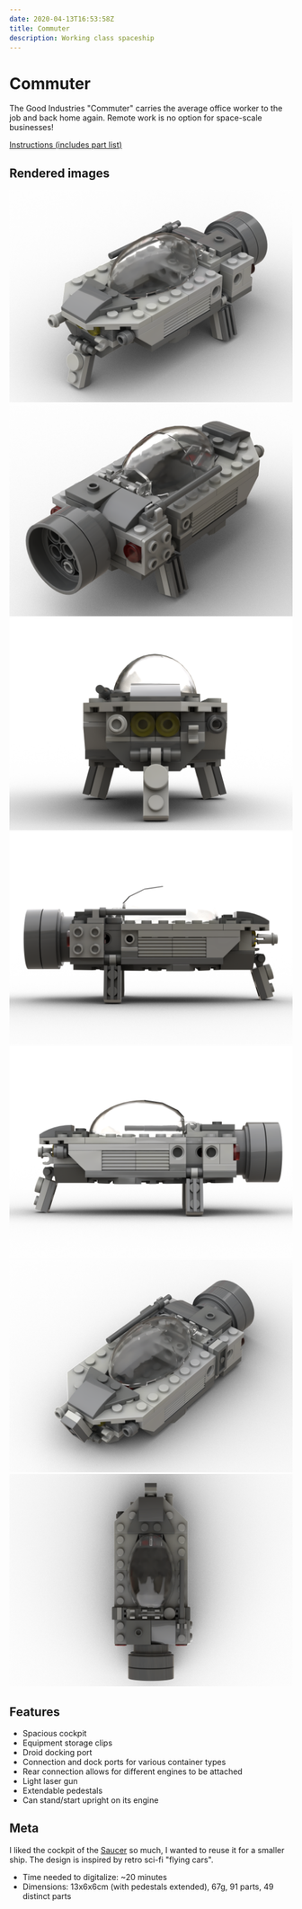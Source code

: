 ```yaml
---
date: 2020-04-13T16:53:58Z
title: Commuter
description: Working class spaceship
---
```


# Commuter

The Good Industries "Commuter" carries the average office worker to the job and back home again. Remote work is no option for space-scale businesses!

[Instructions (includes part list)](commuter-instructions.pdf)

## Rendered images

![Commuter diagonal front view](commuter.png)
![Commuter diagonal rear view](commuter_2.png)
![Commuter front view](commuter_3.png)
![Commuter, view from right side](commuter_4.png)
![Commuter, view from left side](commuter_5.png)
![Commuter with pedestals contracted](commuter_6.png)
![Commuter top view](commuter_7.png)

## Features

* Spacious cockpit
* Equipment storage clips
* Droid docking port
* Connection and dock ports for various container types
* Rear connection allows for different engines to be attached
* Light laser gun
* Extendable pedestals
* Can stand/start upright on its engine

## Meta

I liked the cockpit of the [Saucer](../saucer/) so much, I wanted to reuse it for a smaller ship. The design is inspired by retro sci-fi "flying cars".

* Time needed to digitalize: ~20 minutes
* Dimensions: 13x6x6cm (with pedestals extended), 67g, 91 parts, 49 distinct parts

